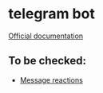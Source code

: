 # telegram bot

[Official documentation](https://telegram-bot-sdk.readme.io/reference)

## To be checked:

* [Message reactions](https://core.telegram.org/bots/api#setmessagereaction)